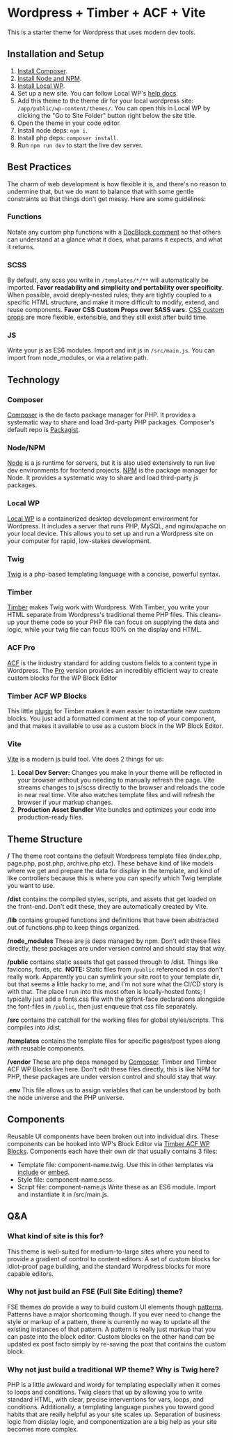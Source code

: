 # Wordpress + Timber + ACF + Vite

This is a starter theme for Wordpress that uses modern dev tools.

## Installation and Setup

1. [Install Composer](https://getcomposer.org/doc/00-intro.md).
2. [Install Node and NPM](https://github.com/nvm-sh/nvm).
3. [Install Local WP](https://localwp.com).
4. Set up a new site. You can follow Local WP's [help docs](https://localwp.com/help-docs/).
5. Add this theme to the theme dir for your local wordpress site: `/app/public/wp-content/themes/`. You can open this in Local WP by clicking the "Go to Site Folder" button right below the site title.
6. Open the theme in your code editor.
7. Install node deps: `npm i`.
8. Install php deps: `composer install`.
9. Run `npm run dev` to start the live dev server.

## Best Practices

The charm of web development is how flexible it is, and there's no reason to undermine that, but we do want to balance that with some gentle constraints so that things don't get messy. Here are some guidelines:

### Functions

Notate any custom php functions with a [DocBlock comment](https://make.wordpress.org/core/handbook/best-practices/inline-documentation-standards/php/#docblock-formatting) so that others can understand at a glance what it does, what params it expects, and what it returns.

### SCSS

By default, any scss you write in `/templates/*/**` will automatically be imported.
**Favor readability and simplicity and portability over specificity**. When possible, avoid deeply-nested rules; they are tightly coupled to a specific HTML structure, and make it more difficult to modify, extend, and reuse components.
**Favor CSS Custom Props over SASS vars.** [CSS custom props](https://developer.mozilla.org/en-US/docs/Web/CSS/Using_CSS_custom_properties) are more flexible, extensible, and they still exist after build time.

### JS

Write your js as ES6 modules. Import and init js in `/src/main.js`. You can import from node_modules, or via a relative path.

## Technology

### Composer

[Composer](https://getcomposer.org/) is the de facto package manager for PHP. It provides a systematic way to share and load 3rd-party PHP packages. Composer's default repo is [Packagist](https://packagist.org/).

### Node/NPM

[Node](https://nodejs.org/en/) is a js runtime for servers, but it is also used extensively to run live dev environments for frontend projects. [NPM](https://www.npmjs.com/) is the package manager for Node. It provides a systematic way to share and load third-party js packages.

### Local WP

[Local WP](https://localwp.com/) is a containerized desktop development environment for Wordpress. It includes a server that runs PHP, MySQL, and nginx/apache on your local device. This allows you to set up and run a Wordpress site on your computer for rapid, low-stakes development.

### Twig

[Twig](https://twig.symfony.com/) is a php-based templating language with a concise, powerful syntax.

### Timber

[Timber](https://timber.github.io/docs/v2/) makes Twig work with Wordpress. With Timber, you write your HTML separate from Wordpress's traditional theme PHP files. This cleans-up your theme code so your PHP file can focus on supplying the data and logic, while your twig file can focus 100% on the display and HTML.

### ACF Pro

[ACF](https://www.advancedcustomfields.com/) is the industry standard for adding custom fields to a content type in Wordpress. The [Pro](https://www.advancedcustomfields.com/pro/) version provides an incredibly efficient way to create custom blocks for the WP Block Editor

### Timber ACF WP Blocks

This little [plugin](https://palmiak.github.io/timber-acf-wp-blocks/#/) for Timber makes it even easier to instantiate new custom blocks. You just add a formatted comment at the top of your component, and that makes it available to use as a custom block in the WP Block Editor.

### Vite

[Vite](https://vitejs.dev/) is a modern js build tool. Vite does 2 things for us:

1. **Local Dev Server:** Changes you make in your theme will be reflected in your browser without you needing to manually refresh the page. Vite streams changes to js/scss directly to the browser and reloads the code in near real time. Vite also watches template files and will refresh the browser if your markup changes.
2. **Production Asset Bundler** Vite bundles and optimizes your code into production-ready files.

## Theme Structure

**/** The theme root contains the default Wordpress template files (index.php, page.php, post.php, archive.php etc). These behave kind of like models where we get and prepare the data for display in the template, and kind of like controllers because this is where you can specify which Twig template you want to use.

**/dist** contains the compiled styles, scripts, and assets that get loaded on the front-end. Don't edit these, they are automatically created by Vite.

**/lib** contains grouped functions and definitions that have been abstracted out of functions.php to keep things organized.

**/node_modules** These are js deps managed by npm. Don't edit these files directly, these packages are under version control and should stay that way.

**/public** contains static assets that get passed through to /dist. Things like favicons, fonts, etc. **NOTE:** Static files from `/public` referenced in css don't really work. Apparently you can symlink your site root to your template dir, but that seems a little hacky to me, and I'm not sure what the CI/CD story is with that. The place I run into this most often is locally-hosted fonts; I typically just add a fonts.css file with the @font-face declarations alongside the font-files in `/public`, then just enqueue that css file separately.

**/src** contains the catchall for the working files for global styles/scripts. This compiles into /dist.

**/templates** contains the template files for specific pages/post types along with reusable components.

**/vendor** These are php deps managed by [Composer](https://getcomposer.org/). Timber and Timber ACF WP Blocks live here. Don't edit these files directly, this is like NPM for PHP, these packages are under version control and should stay that way.

**.env** This file allows us to assign variables that can be understood by both the node universe and the PHP universe.

## Components

Reusable UI components have been broken out into individual dirs. These components can be hooked into WP's Block Editor via [Timber ACF WP Blocks](https://github.com/palmiak/timber-acf-wp-blocks). Components each have their own dir that usually contains 3 files:

- Template file: component-name.twig. Use this in other templates via [include](https://twig.symfony.com/doc/2.x/tags/include.html) or [embed](https://twig.symfony.com/doc/2.x/tags/embed.html).
- Style file: component-name.scss.
- Script file: component-name.js Write these as an ES6 module. Import and instantiate it in /src/main.js.

## Q&A

### What kind of site is this for?

This theme is well-suited for medium-to-large sites where you need to provide a gradient of control to content editors: A set of custom blocks for idiot-proof page building, and the standard Worpdress blocks for more capable editors.

### Why not just build an FSE (Full Site Editing) theme?

FSE themes _do_ provide a way to build custom UI elements though [patterns](https://fullsiteediting.com/lessons/introduction-to-block-patterns/). Patterns have a major shortcoming though. If you ever need to change the style or markup of a pattern, there is currently no way to update all the existing instances of that pattern. A pattern is really just markup that you can paste into the block editor. Custom blocks on the other hand _can_ be updated ex post facto simply by re-saving the post that contains the custom block.

### Why not just build a traditional WP theme? Why is Twig here?

PHP is a little awkward and wordy for templating especially when it comes to loops and conditions. Twig clears that up by allowing you to write standard HTML, with clear, precise interventions for vars, loops, and conditions. Additionally, a templating language pushes you toward good habits that are really helpful as your site scales up. Separation of business logic from display logic, and componentization are a big help as your site becomes more complex.
